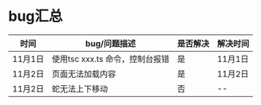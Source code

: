 # bug汇总



| 时间    | bug/问题描述                      | 是否解决 | 解决时间 |
| ------- | --------------------------------- | -------- | -------- |
| 11月1日 | 使用tsc  xxx.ts  命令，控制台报错 | 是       | 11月1日  |
| 11月2日 | 页面无法加载内容                  | 是       | 11月2日  |
| 11月2日 | 蛇无法上下移动                    | 否       | --       |


